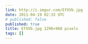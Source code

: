 ```yaml
---
link: http://i.imgur.com/EfXVb.jpg
date: 2011-04-19 02:33 UTC
# published: false
published: true
title: EfXVb.jpg 1296×968 pixels
tags: []
---
```



